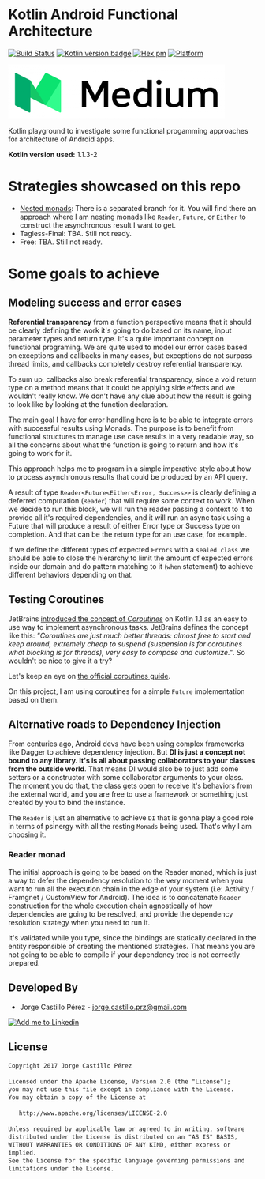 Kotlin Android Functional Architecture
======================================
[![Build Status](https://travis-ci.org/JorgeCastilloPrz/KotlinAndroidArchitecture.svg?branch=master)](https://travis-ci.org/JorgeCastilloPrz/KotlinAndroidArchitecture)
[![Kotlin version badge](https://img.shields.io/badge/kotlin-1.1.3.2-blue.svg)](http://kotlinlang.org/)
[![Hex.pm](https://img.shields.io/hexpm/l/plug.svg)](http://www.apache.org/licenses/LICENSE-2.0) [![Platform](https://img.shields.io/badge/platform-android-green.svg)](http://developer.android.com/index.html)

![Kotlin logo](./assets/medium_logo.png)

Kotlin playground to investigate some functional progamming approaches for architecture of Android apps.

**Kotlin version used:** 1.1.3-2

# Strategies showcased on this repo

* [Nested monads](https://github.com/JorgeCastilloPrz/KotlinAndroidFunctional/tree/nested-monads):
There is a separated branch for it. You will find there an approach where I am nesting monads like 
`Reader`, `Future`, or `Either` to construct the asynchronous result I want to get.
* Tagless-Final: TBA. Still not ready.
* Free: TBA. Still not ready.

# Some goals to achieve

## Modeling success and error cases
**Referential transparency** from a function perspective means that it should be clearly defining 
the work it's going to do based on its name, input parameter types and return type. It's a quite 
important concept on functional programing. We are quite used to model our error cases based on 
exceptions and callbacks in many cases, but exceptions do not surpass thread limits, and callbacks 
completely destroy referential transparency. 

To sum up, callbacks also break referential transparency, since a void return type on a method 
means that it could be applying side effects and we wouldn't really know. We don't have any clue 
about how the result is going to look like by looking at the function declaration.

The main goal I have for error handling here is to be able to integrate errors with successful 
results using Monads. The purpose is to benefit from functional structures to manage use case 
results in a very readable way, so all the concerns about what the function is going to return and 
how it's going to work for it.

This approach helps me to program in a simple imperative style about how to process asynchronous 
results that could be produced by an API query.

A result of type `Reader<Future<Either<Error, Success>>` is clearly defining a deferred computation 
(`Reader`) that will require some context to work. When we decide to run this block, we will run the 
 reader passing a context to it to provide all it's required dependencies, and it will run an 
 async task using a Future that will produce a result of either Error type or Success type on 
 completion. And that can be the return type for an use case, for example.
 
If we define the different types of expected `Errors` with a `sealed class` we should be able to 
close the hierarchy to limit the amount of expected errors inside our domain and do pattern matching 
to it (`when` statement) to achieve different behaviors depending on that.

## Testing Coroutines
JetBrains [introduced the concept of *Coroutines*](https://blog.jetbrains.com/kotlin/2017/03/kotlin-1-1/) 
on Kotlin 1.1 as an easy to use way to implement asynchronous tasks. JetBrains defines the concept 
like this: *"Coroutines are just much better threads: almost free to start and keep around, 
extremely cheap to suspend (suspension is for coroutines what blocking is for threads), very easy 
to compose and customize."*. So wouldn't be nice to give it a try?

Let's keep an eye on [the official coroutines guide](https://github.com/Kotlin/kotlinx.coroutines/blob/master/coroutines-guide.md).

On this project, I am using coroutines for a simple `Future` implementation based on them.

## Alternative roads to Dependency Injection
From centuries ago, Android devs have been using complex frameworks like Dagger to achieve 
dependency injection. But **DI is just a concept not bound to any library. It's is all about 
passing collaborators to your classes from the outside world**. That means DI would also be to 
just add some setters or a constructor with some collaborator arguments to your class. 
The moment you do that, the class gets open to receive it's behaviors from the external world, 
and you are free to use a framework or something just created by you to bind the instance.

The `Reader` is just an alternative to achieve `DI` that is gonna play a good role in terms of 
psinergy with all the resting `Monads` being used. That's why I am choosing it.  

### Reader monad

The initial approach is going to be based on the Reader monad, which is just a way to defer the 
dependency resolution to the very moment when you want to run all the execution chain in the edge 
of your system (i.e: Activity / Framgnet / CustomView for Android). The idea is to concatenate 
`Reader` construction for the whole execution chain agnostically of how dependencies are going to 
be resolved, and provide the dependency resolution strategy when you need to run it. 

It's validated while you type, since the bindings are statically declared in the entity 
responsible of creating the mentioned strategies. That means you are not going to be able to 
compile if your dependency tree is not correctly prepared.

Developed By
------------
* Jorge Castillo Pérez - <jorge.castillo.prz@gmail.com>

<a href="https://www.linkedin.com/in/jorgecastilloprz">
  <img alt="Add me to Linkedin" src="https://github.com/JorgeCastilloPrz/EasyMVP/blob/master/art/linkedin.png" />
</a>

License
-------

    Copyright 2017 Jorge Castillo Pérez

    Licensed under the Apache License, Version 2.0 (the "License");
    you may not use this file except in compliance with the License.
    You may obtain a copy of the License at

       http://www.apache.org/licenses/LICENSE-2.0

    Unless required by applicable law or agreed to in writing, software
    distributed under the License is distributed on an "AS IS" BASIS,
    WITHOUT WARRANTIES OR CONDITIONS OF ANY KIND, either express or implied.
    See the License for the specific language governing permissions and
    limitations under the License.


